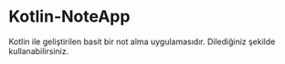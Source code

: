 # Kotlin-NoteApp
 Kotlin ile geliştirilen basit bir not alma uygulamasıdır.
 Dilediğiniz şekilde kullanabilirsiniz.
